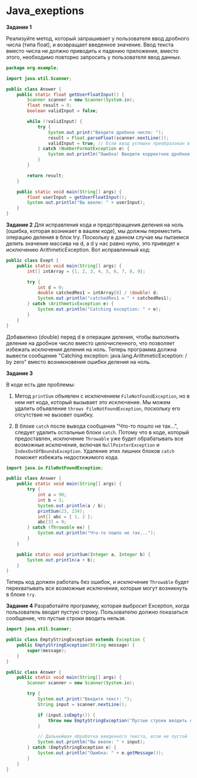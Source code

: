 # Java_exeptions




**Задание 1**


Реализуйте метод, который запрашивает у пользователя ввод дробного числа (типа float), и возвращает введенное значение. Ввод текста вместо числа не должно приводить к падению приложения, вместо этого, необходимо повторно запросить у пользователя ввод данных.


```Java
package org.example;

import java.util.Scanner;

public class Answer {
    public static float getUserFloatInput() {
        Scanner scanner = new Scanner(System.in);
        float result = 0;
        boolean validInput = false;

        while (!validInput) {
            try {
                System.out.print("Введите дробное число: ");
                result = Float.parseFloat(scanner.nextLine());
                validInput = true; // Если ввод успешно преобразован в float, выходим из цикла
            } catch (NumberFormatException e) {
                System.out.println("Ошибка! Введите корректное дробное число.");
            }
        }

        return result;
    }

    public static void main(String[] args) {
        float userInput = getUserFloatInput();
        System.out.println("Вы ввели: " + userInput);
    }
}
```
**Задание 2**
Для исправления кода и предотвращения деления на ноль (ошибка, которая возникает в вашем коде), мы должны переместить операцию деления в блок try. Поскольку в данном случае мы пытаемся делить значение массива на d, а d у нас равно нулю, это приведет к исключению ArithmeticException. Вот исправленный код:

```java
public class Exept {
    public static void main(String[] args) {
        int[] intArray = {1, 2, 3, 4, 5, 6, 7, 8, 9};

        try {
            int d = 0;
            double catchedRes1 = intArray[8] / (double) d;
            System.out.println("catchedRes1 = " + catchedRes1);
        } catch (ArithmeticException e) {
            System.out.println("Catching exception: " + e);
        }
    }
}
```
Добавилено (double) перед d в операции деления, чтобы выполнить деление на дробное число вместо целочисленного, что позволяет избежать исключения деления на ноль. Теперь программа должна вывести сообщение "Catching exception: java.lang.ArithmeticException: / by zero" вместо возникновения ошибки деления на ноль.

**Задание 3**

В коде есть две проблемы:

1. Метод `printSum` объявлен с исключением `FileNotFoundException`, но в нем нет кода, который вызывает это исключение. Мы можем удалить объявление `throws FileNotFoundException`, поскольку его отсутствие не вызовет ошибку.

2. В блоке `catch` после вывода сообщения "Что-то пошло не так...", следует удалить остальные блоки `catch`. Потому что в коде, который предоставлен, исключение `Throwable` уже будет обрабатывать все возможные исключения, включая `NullPointerException` и `IndexOutOfBoundsException`. Удаление этих лишних блоков `catch` поможет избежать недостижимого кода.


```java
import java.io.FileNotFoundException;

public class Answer {
    public static void main(String[] args) {
        try {
            int a = 90;
            int b = 3;
            System.out.println(a / b);
            printSum(23, 234);
            int[] abc = { 1, 2 };
            abc[3] = 9;
        } catch (Throwable ex) {
            System.out.println("Что-то пошло не так...");
        }
    }

    public static void printSum(Integer a, Integer b) {
        System.out.println(a + b);
    }
}
```

Теперь код должен работать без ошибок, и исключение `Throwable` будет перехватывать все возможные исключения, которые могут возникнуть в блоке `try`.

**Задание 4**
Разработайте программу, которая выбросит Exception, когда пользователь вводит пустую строку. Пользователю должно показаться сообщение, что пустые строки вводить нельзя.

```java
import java.util.Scanner;

public class EmptyStringException extends Exception {
    public EmptyStringException(String message) {
        super(message);
    }
}

public class Answer {
    public static void main(String[] args) {
        Scanner scanner = new Scanner(System.in);

        try {
            System.out.print("Введите текст: ");
            String input = scanner.nextLine();

            if (input.isEmpty()) {
                throw new EmptyStringException("Пустые строки вводить нельзя!");
            }

            // Дальнейшая обработка введенного текста, если не пустой
            System.out.println("Вы ввели: " + input);
        } catch (EmptyStringException e) {
            System.out.println("Ошибка: " + e.getMessage());
        }
    }
}
```
